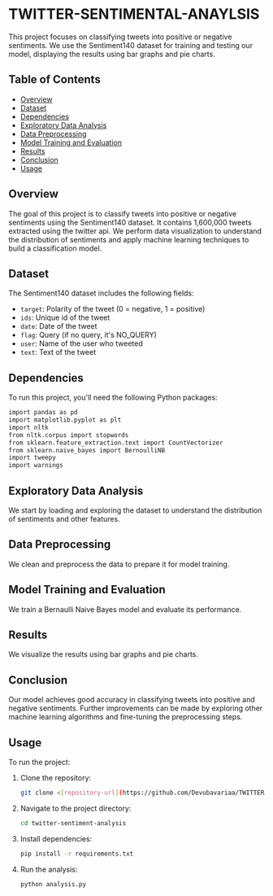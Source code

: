 # TWITTER-SENTIMENTAL-ANAYLSIS

This project focuses on classifying tweets into positive or negative sentiments. We use the Sentiment140 dataset for training and testing our model, displaying the results using bar graphs and pie charts.

## Table of Contents
- [Overview](#overview)
- [Dataset](#dataset)
- [Dependencies](#dependencies)
- [Exploratory Data Analysis](#exploratory-data-analysis)
- [Data Preprocessing](#data-preprocessing)
- [Model Training and Evaluation](#model-training-and-evaluation)
- [Results](#results)
- [Conclusion](#conclusion)
- [Usage](#usage)

## Overview
The goal of this project is to classify tweets into positive or negative sentiments using the Sentiment140 dataset.  It contains 1,600,000 tweets extracted using the twitter api. We perform data visualization to understand the distribution of sentiments and apply machine learning techniques to build a classification model.

## Dataset
The Sentiment140 dataset includes the following fields:
- `target`: Polarity of the tweet (0 = negative, 1 = positive)
- `ids`: Unique id of the tweet
- `date`: Date of the tweet
- `flag`: Query (if no query, it's NO_QUERY)
- `user`: Name of the user who tweeted
- `text`: Text of the tweet

## Dependencies
To run this project, you'll need the following Python packages:
```sh
import pandas as pd
import matplotlib.pyplot as plt
import nltk
from nltk.corpus import stopwords
from sklearn.feature_extraction.text import CountVectorizer
from sklearn.naive_bayes import BernoulliNB
import tweepy
import warnings
```
## Exploratory Data Analysis
We start by loading and exploring the dataset to understand the distribution of sentiments and other features.

## Data Preprocessing
We clean and preprocess the data to prepare it for model training.

## Model Training and Evaluation
We train a Bernaulli Naive Bayes model and evaluate its performance.

## Results
We visualize the results using bar graphs and pie charts.

## Conclusion
Our model achieves good accuracy in classifying tweets into positive and negative sentiments. Further improvements can be made by exploring other machine learning algorithms and fine-tuning the preprocessing steps.

## Usage
To run the project:

1. Clone the repository: 
    ```sh
    git clone <[repository-url](https://github.com/Devubavariaa/TWITTER-SENTIMENTAL-ANAYLSIS)>
    ```
2. Navigate to the project directory: 
    ```sh
    cd twitter-sentiment-analysis
    ```
3. Install dependencies: 
    ```sh
    pip install -r requirements.txt
    ```
4. Run the analysis: 
    ```sh
    python analysis.py
    ```
